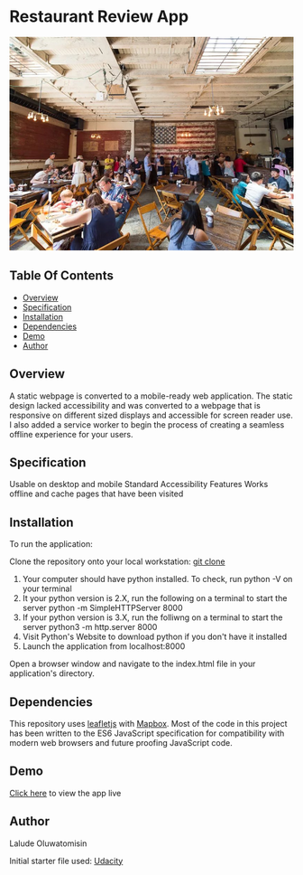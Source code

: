# Restaurant Review App
![Restaurant](./img/6.jpg)

## Table Of Contents
* [Overview](#overview)
* [Specification](#specification)
* [Installation](#installation)
* [Dependencies](#dependencies)
* [Demo](#demo)
* [Author](#author)


## Overview

A static webpage is converted to a mobile-ready web application. The static design lacked accessibility and was converted to a webpage that is responsive on different sized displays and accessible for screen reader use. I also added a service worker to begin the process of creating a seamless offline experience for your users.

## Specification

Usable on desktop and mobile
Standard Accessibility Features
Works offline and cache pages that have been visited

## Installation

To run the application:

Clone the repository onto your local workstation: [git clone](https://github.com/Laludztee/Restaurant-Review-App.git)

1. Your computer should have python installed. To check, run python -V on your terminal
2. It your python version is 2.X, run the following on a terminal to start the server python -m SimpleHTTPServer 8000
3. If your python version is 3.X, run the folliwng on a terminal to start the server python3 -m http.server 8000
4. Visit Python's Website to download python if you don't have it installed
5. Launch the application from localhost:8000

Open a browser window and navigate to the index.html file in your application's directory.


## Dependencies

This repository uses [leafletjs](https://leafletjs.com/) with [Mapbox](https://www.mapbox.com/).
Most of the code in this project has been written to the ES6 JavaScript specification for compatibility with modern web browsers and future proofing JavaScript code. 

## Demo

[Click here](https://laludztee.github.io/Restaurant-Review-App/) to view the app live

## Author

Lalude Oluwatomisin

Initial starter file used: [Udacity](https://github.com/udacity/mws-restaurant-stage-1)
